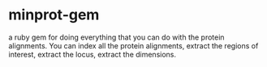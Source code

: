 # minprot-gem
a ruby gem for doing everything that you can do with the protein alignments. You can index all the protein alignments, extract the regions of interest, extract the locus, extract the dimensions.
